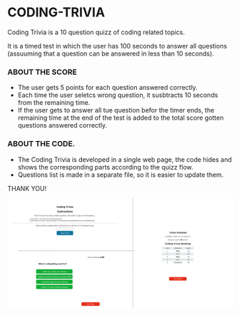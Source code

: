 # CODING-TRIVIA

Coding Trivia is a 10 question quizz of coding related topics.

It is a timed test in which the user has 100 seconds to answer all questions (assuuming that a question can be answered in less than 10 seconds).

### ABOUT THE SCORE

- The user gets 5 points for each question answered correctly.
- Each time the user seletcs wrong question, it susbtracts 10 seconds from the remaining time.
- If the user gets to answer all tue question befor the timer ends, the  remaining time at the end of the test is added to the total score gotten questions answered correctly.

### ABOUT THE CODE.

- The Coding Trivia is developed in a single web page, the code hides and shows the corresponding parts according to the quizz flow.
- Questions list is made in a separate file, so it is easier to update them.

THANK YOU!

![App Demo](./snapshot.png)



